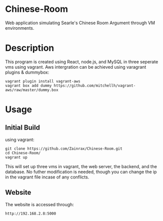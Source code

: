 # Chinese-Room
Web application simulating Searle's Chinese Room Argument through VM environments.

# Description
This program is created using React, node.js, and MySQL in three seperate vms using vagrant. Aws intergration can be achieved using varagrant plugins & dummybox:
```
vagrant plugin install vagrant-aws
vagrant box add dummy https://github.com/mitchellh/vagrant-aws/raw/master/dummy.box
```

# Usage
## Initial Build
using vagrant:
```
git clone https://github.com/Zainrax/Chinese-Room.git
cd Chinese-Room/
vagrant up
```
This will set up three vms in vagrant, the web server, the backend, and the database.
No futher modification is needed, though you can change the ip in the vagrant file incase of any conflicts.

## Website
The website is accessed through:
```
http://192.168.2.8:5000
```
